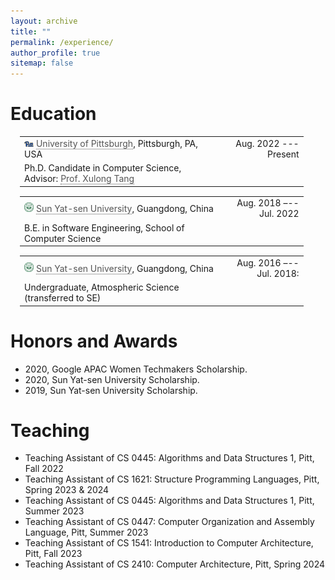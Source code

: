 ```yaml
---
layout: archive
title: ""
permalink: /experience/
author_profile: true
sitemap: false
---
```




<style>
.table-work {
  margin-left: 15px;
  margin-bottom: 15px;
  border-spacing:0px 10px;
  width: 90%;
}

.icon-work {
  width: 5%;
  vertical-align:middle
  horizontal-align:middle;
}

.link-body {
  text-decoration: none;
  border-bottom: 1px dotted;
  border-color: #555;
  color: #555;
}
.link-body:hover {
  border-color: #555;
}
.link-body:visited{
  /*color:#000000;*/
}

</style>




Education
===
<!--* Aug.  2022 --- Present: Ph.D. Candidate in Computer Science, University of Pittsburgh
* Aug. 2018 –-- Jul. 2022: B.E. in Software Engineering, School of Computer Science, Sun Yat-sen University
* Aug. 2016 –-- Jul. 2018: Undergraduate, Atmospheric Science, Sun Yat-sen University (transferred to SE)

 -->

<table class="table-work">
  <tr>
    <td width="70%"><img src="../files/icon/pitt.svg" class="icon-work"> <a class="link-body" href="hhttps://www.pitt.edu/">University of Pittsburgh</a>, Pittsburgh, PA, USA</td>
    <td width="30%" align="right">Aug. 2022 --- Present</td>
    <tr><td>Ph.D. Candidate in Computer Science, Advisor: <a class="link-body" href="http://xzt102.github.io/">Prof. Xulong Tang</a></td></tr>
  </tr>
<table class="table-work">
  <tr>
    <td width="70%"><img src="../files/icon/sysu.svg" class="icon-work"> <a class="link-body" href="https://www.sysu.edu.cn/">Sun Yat-sen University</a>, Guangdong, China</td>
    <td width="30%" align="right">Aug. 2018 –-- Jul. 2022</td>
  </tr>
  <tr><td>B.E. in Software Engineering, School of Computer Science</td></tr>
</table>
<table class="table-work">
  <tr>
    <td width="70%"><img src="../files/icon/sysu.svg" class="icon-work"> <a class="link-body" href="https://www.sysu.edu.cn/">Sun Yat-sen University</a>, Guangdong, China</td>
    <td width="30%" align="right">Aug. 2016 –-- Jul. 2018:</td>
  </tr>
  <tr><td>Undergraduate, Atmospheric Science (transferred to SE)</td></tr>
</table> 






Honors and Awards
===

* 2020, Google APAC Women Techmakers Scholarship. 
* 2020, Sun Yat-sen University Scholarship. 
* 2019, Sun Yat-sen University Scholarship. 
<!-- * 2019, Mathematical Contest in Modeling Meritorious Winner.  -->


Teaching
===

* Teaching Assistant of CS 0445: Algorithms and Data Structures 1, Pitt, Fall 2022 
* Teaching Assistant of CS 1621: Structure Programming Languages, Pitt, Spring 2023 & 2024 
* Teaching Assistant of CS 0445: Algorithms and Data Structures 1, Pitt, Summer 2023 
* Teaching Assistant of CS 0447: Computer Organization and Assembly Language, Pitt, Summer 2023 
* Teaching Assistant of CS 1541: Introduction to Computer Architecture, Pitt, Fall 2023 
* Teaching Assistant of CS 2410: Computer Architecture, Pitt, Spring 2024 

